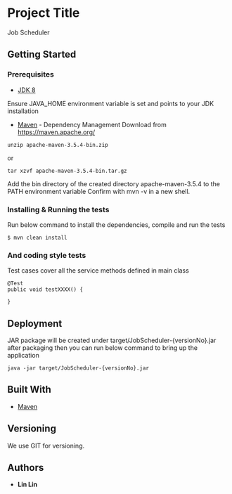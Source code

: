 # Project Title

Job Scheduler

## Getting Started

### Prerequisites

* [JDK 8](http://www.oracle.com/technetwork/pt/java/javase/overview/index.html)

Ensure JAVA_HOME environment variable is set and points to your JDK installation

* [Maven](https://maven.apache.org/) - Dependency Management
Download from https://maven.apache.org/

```
unzip apache-maven-3.5.4-bin.zip
```

or
```
tar xzvf apache-maven-3.5.4-bin.tar.gz
```
Add the bin directory of the created directory apache-maven-3.5.4 to the PATH environment variable
Confirm with mvn -v in a new shell.

### Installing & Running the tests

Run below command to install the dependencies, compile and run the tests
```
$ mvn clean install
```

### And coding style tests

Test cases cover all the service methods defined in main class

```
@Test
public void testXXXX() {

}
```

## Deployment

JAR package will be created under target/JobScheduler-{versionNo}.jar after packaging
then you can run below command to bring up the application
```
java -jar target/JobScheduler-{versionNo}.jar
```


## Built With

* [Maven](https://maven.apache.org/)

## Versioning

We use GIT for versioning.

## Authors

* **Lin Lin**